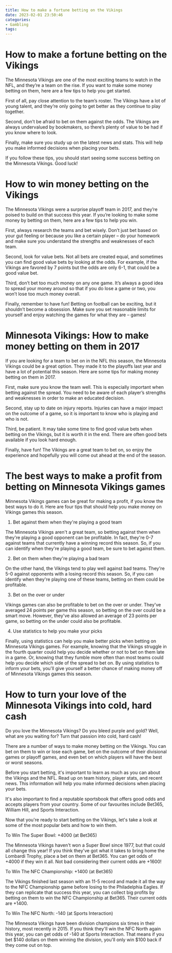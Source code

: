```yaml
---
title: How to make a fortune betting on the Vikings
date: 2023-02-01 23:50:46
categories:
- Gambling
tags:
---
```



#  How to make a fortune betting on the Vikings

The Minnesota Vikings are one of the most exciting teams to watch in the NFL, and they’re a team on the rise. If you want to make some money betting on them, here are a few tips to help you get started.

First of all, pay close attention to the team’s roster. The Vikings have a lot of young talent, and they’re only going to get better as they continue to play together.

Second, don’t be afraid to bet on them against the odds. The Vikings are always undervalued by bookmakers, so there’s plenty of value to be had if you know where to look.

Finally, make sure you study up on the latest news and stats. This will help you make informed decisions when placing your bets.

If you follow these tips, you should start seeing some success betting on the Minnesota Vikings. Good luck!

#  How to win money betting on the Vikings

The Minnesota Vikings were a surprise playoff team in 2017, and they’re poised to build on that success this year. If you’re looking to make some money by betting on them, here are a few tips to help you win.

First, always research the teams and bet wisely. Don’t just bet based on your gut feeling or because you like a certain player – do your homework and make sure you understand the strengths and weaknesses of each team.

Second, look for value bets. Not all bets are created equal, and sometimes you can find good value bets by looking at the odds. For example, if the Vikings are favored by 7 points but the odds are only 6-1, that could be a good value bet.

Third, don’t bet too much money on any one game. It’s always a good idea to spread your money around so that if you do lose a game or two, you won’t lose too much money overall.

Finally, remember to have fun! Betting on football can be exciting, but it shouldn’t become a obsession. Make sure you set reasonable limits for yourself and enjoy watching the games for what they are – games!

#  Minnesota Vikings: How to make money betting on them in 2017

If you are looking for a team to bet on in the NFL this season, the Minnesota Vikings could be a great option. They made it to the playoffs last year and have a lot of potential this season. Here are some tips for making money betting on them in 2017.

First, make sure you know the team well. This is especially important when betting against the spread. You need to be aware of each player’s strengths and weaknesses in order to make an educated decision.

Second, stay up to date on injury reports. Injuries can have a major impact on the outcome of a game, so it is important to know who is playing and who is not.

Third, be patient. It may take some time to find good value bets when betting on the Vikings, but it is worth it in the end. There are often good bets available if you look hard enough.

Finally, have fun! The Vikings are a great team to bet on, so enjoy the experience and hopefully you will come out ahead at the end of the season.

#  The best ways to make a profit from betting on Minnesota Vikings games

Minnesota Vikings games can be great for making a profit, if you know the best ways to do it. Here are four tips that should help you make money on Vikings games this season.

1. Bet against them when they're playing a good team

The Minnesota Vikings aren't a great team, so betting against them when they're playing a good opponent can be profitable. In fact, they're 0-7 against teams that currently have a winning record this season. So, if you can identify when they're playing a good team, be sure to bet against them.

2. Bet on them when they're playing a bad team

On the other hand, the Vikings tend to play well against bad teams. They're 5-0 against opponents with a losing record this season. So, if you can identify when they're playing one of these teams, betting on them could be profitable.

3. Bet on the over or under

Vikings games can also be profitable to bet on the over or under. They've averaged 24 points per game this season, so betting on the over could be a smart move. However, they've also allowed an average of 23 points per game, so betting on the under could also be profitable.

4. Use statistics to help you make your picks

Finally, using statistics can help you make better picks when betting on Minnesota Vikings games. For example, knowing that the Vikings struggle in the fourth quarter could help you decide whether or not to bet on them late in a game. Or, knowing that they fumble more often than most teams could help you decide which side of the spread to bet on. By using statistics to inform your bets, you'll give yourself a better chance of making money off of Minnesota Vikings games this season.

#  How to turn your love of the Minnesota Vikings into cold, hard cash

Do you love the Minnesota Vikings? Do you bleed purple and gold? Well, what are you waiting for? Turn that passion into cold, hard cash!

There are a number of ways to make money betting on the Vikings. You can bet on them to win or lose each game, bet on the outcome of their divisional games or playoff games, and even bet on which players will have the best or worst seasons.

Before you start betting, it's important to learn as much as you can about the Vikings and the NFL. Read up on team history, player stats, and recent news. This information will help you make informed decisions when placing your bets.

It's also important to find a reputable sportsbook that offers good odds and accepts players from your country. Some of our favourites include Bet365, William Hill, and Sports Interaction.

Now that you're ready to start betting on the Vikings, let's take a look at some of the most popular bets and how to win them.

To Win The Super Bowl: +4000 (at Bet365)

The Minnesota Vikings haven't won a Super Bowl since 1977, but that could all change this year! If you think they've got what it takes to bring home the Lombardi Trophy, place a bet on them at Bet365. You can get odds of +4000 if they win it all. Not bad considering their current odds are +1600!

To Win The NFC Championship: +1400 (at Bet365)

The Vikings finished last season with an 11-5 record and made it all the way to the NFC Championship game before losing to the Philadelphia Eagles. If they can replicate that success this year, you can collect big profits by betting on them to win the NFC Championship at Bet365. Their current odds are +1400.

To Win The NFC North: -140 (at Sports Interaction)


The Minnesota Vikings have been division champions six times in their history, most recently in 2015. If you think they'll win the NFC North again this year, you can get odds of -140 at Sports Interaction. That means if you bet $140 dollars on them winning the division, you'll only win $100 back if they come out on top.